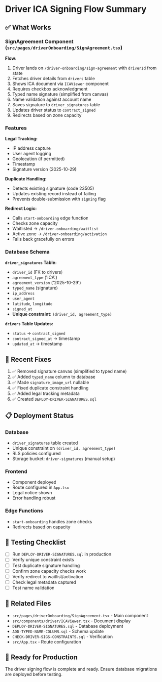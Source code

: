 # Driver ICA Signing Flow Summary

## ✅ What Works

### SignAgreement Component (`src/pages/driverOnboarding/SignAgreement.tsx`)

**Flow:**
1. Driver lands on `/driver-onboarding/sign-agreement` with `driverId` from state
2. Fetches driver details from `drivers` table
3. Shows ICA document via `ICAViewer` component
4. Requires checkbox acknowledgment
5. Typed name signature (simplified from canvas)
6. Name validation against account name
7. Saves signature to `driver_signatures` table
8. Updates driver status to `contract_signed`
9. Redirects based on zone capacity

### Features

**Legal Tracking:**
- IP address capture
- User agent logging
- Geolocation (if permitted)
- Timestamp
- Signature version (2025-10-29)

**Duplicate Handling:**
- Detects existing signature (code 23505)
- Updates existing record instead of failing
- Prevents double-submission with `signing` flag

**Redirect Logic:**
- Calls `start-onboarding` edge function
- Checks zone capacity
- Waitlisted → `/driver-onboarding/waitlist`
- Active zone → `/driver-onboarding/activation`
- Falls back gracefully on errors

### Database Schema

**`driver_signatures` Table:**
- `driver_id` (FK to drivers)
- `agreement_type` ('ICA')
- `agreement_version` ('2025-10-29')
- `typed_name` (signature)
- `ip_address`
- `user_agent`
- `latitude`, `longitude`
- `signed_at`
- **Unique constraint**: `(driver_id, agreement_type)`

**`drivers` Table Updates:**
- `status` → `contract_signed`
- `contract_signed_at` → timestamp
- `updated_at` → timestamp

## 🔧 Recent Fixes

1. ✅ Removed signature canvas (simplified to typed name)
2. ✅ Added `typed_name` column to database
3. ✅ Made `signature_image_url` nullable
4. ✅ Fixed duplicate constraint handling
5. ✅ Added legal tracking metadata
6. ✅ Created `DEPLOY-DRIVER-SIGNATURES.sql`

## 📋 Deployment Status

### Database
- `driver_signatures` table created
- Unique constraint on `(driver_id, agreement_type)`
- RLS policies configured
- Storage bucket: `driver-signatures` (manual setup)

### Frontend
- Component deployed
- Route configured in `App.tsx`
- Legal notice shown
- Error handling robust

### Edge Functions
- `start-onboarding` handles zone checks
- Redirects based on capacity

## 🧪 Testing Checklist

- [ ] Run `DEPLOY-DRIVER-SIGNATURES.sql` in production
- [ ] Verify unique constraint exists
- [ ] Test duplicate signature handling
- [ ] Confirm zone capacity checks work
- [ ] Verify redirect to waitlist/activation
- [ ] Check legal metadata captured
- [ ] Test name validation

## 📝 Related Files

- `src/pages/driverOnboarding/SignAgreement.tsx` - Main component
- `src/components/driver/ICAViewer.tsx` - Document display
- `DEPLOY-DRIVER-SIGNATURES.sql` - Database deployment
- `ADD-TYPED-NAME-COLUMN.sql` - Schema update
- `CHECK-DRIVER-SIGS-CONSTRAINTS.sql` - Verification
- `src/App.tsx` - Route configuration

## 🚀 Ready for Production

The driver signing flow is complete and ready. Ensure database migrations are deployed before testing.


